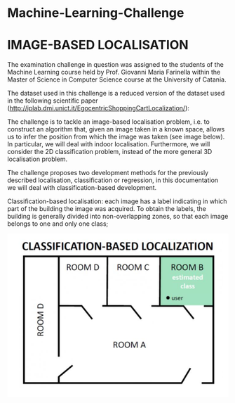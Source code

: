 # Machine-Learning-Challenge

# IMAGE-BASED LOCALISATION

The examination challenge in question was assigned to the students of the Machine Learning course held by Prof. Giovanni Maria Farinella within the Master of Science in Computer Science course at the University of Catania.

The dataset used in this challenge is a reduced version of the dataset used in the following scientific paper (http://iplab.dmi.unict.it/EgocentricShoppingCartLocalization/): 

The challenge is to tackle an image-based localisation problem, i.e. to construct an algorithm that, given an image taken in a known space, allows us to infer the position from which the image was taken (see image below). In particular, we will deal with indoor localisation. Furthermore, we will consider the 2D classification problem, instead of the more general 3D localisation problem. 

The challenge proposes two development methods for the previously described localisation, classification or regression, in this documentation we will deal with classification-based development. 

Classification-based localisation: each image has a label indicating in which part of the building the image was acquired. To obtain the labels, the building is generally divided into non-overlapping zones, so that each image belongs to one and only one class;

![alt text](https://github.com/francescogra/Machine-Learning-Challenge/blob/main/slide1.png "Machine Learning Challenge")

